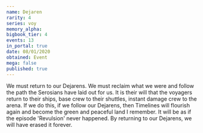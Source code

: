```yaml
---
name: Dejaren
rarity: 4
series: voy
memory_alpha:
bigbook_tier: 4
events: 13
in_portal: true
date: 08/01/2020
obtained: Event
mega: false
published: true
---
```


We must return to our Dejarens. We must reclaim what we were and follow the path the Serosians have laid out for us. It is their will that the voyagers return to their ships, base crew to their shuttles, instant damage crew to the arena. If we do this, if we follow our Dejarens, then Timelines will flourish again and become the green and peaceful land I remember. It will be as if the episode 'Revulsion' never happened. By returning to our Dejarens, we will have erased it forever.
